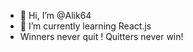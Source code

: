 - 👋 Hi, I’m @Alik64
- 🌱 I’m currently learning React.js 
- Winners never quit ! Quitters never win!


<!---
Alik64/Alik64 is a ✨ special ✨ repository because its `README.md` (this file) appears on your GitHub profile.
You can click the Preview link to take a look at your changes.
--->
